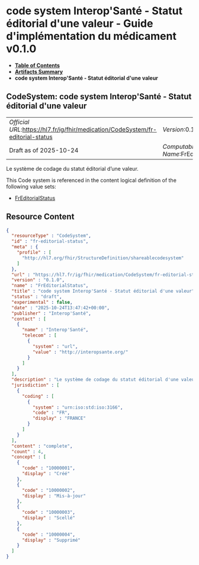 # code system Interop'Santé - Statut éditorial d'une valeur - Guide d'implémentation du médicament v0.1.0

* [**Table of Contents**](toc.md)
* [**Artifacts Summary**](artifacts.md)
* **code system Interop'Santé - Statut éditorial d'une valeur**

## CodeSystem: code system Interop'Santé - Statut éditorial d'une valeur 

| | |
| :--- | :--- |
| *Official URL*:https://hl7.fr/ig/fhir/medication/CodeSystem/fr-editorial-status | *Version*:0.1.0 |
| Draft as of 2025-10-24 | *Computable Name*:FrEditorialStatus |

 
Le système de codage du statut éditorial d’une valeur. 

 This Code system is referenced in the content logical definition of the following value sets: 

* [FrEditorialStatus](ValueSet-fr-editorial-status.md)



## Resource Content

```json
{
  "resourceType" : "CodeSystem",
  "id" : "fr-editorial-status",
  "meta" : {
    "profile" : [
      "http://hl7.org/fhir/StructureDefinition/shareablecodesystem"
    ]
  },
  "url" : "https://hl7.fr/ig/fhir/medication/CodeSystem/fr-editorial-status",
  "version" : "0.1.0",
  "name" : "FrEditorialStatus",
  "title" : "code system Interop'Santé - Statut éditorial d'une valeur",
  "status" : "draft",
  "experimental" : false,
  "date" : "2025-10-24T13:47:42+00:00",
  "publisher" : "Interop'Santé",
  "contact" : [
    {
      "name" : "Interop'Santé",
      "telecom" : [
        {
          "system" : "url",
          "value" : "http://interopsante.org/"
        }
      ]
    }
  ],
  "description" : "Le système de codage du statut éditorial d'une valeur.",
  "jurisdiction" : [
    {
      "coding" : [
        {
          "system" : "urn:iso:std:iso:3166",
          "code" : "FR",
          "display" : "FRANCE"
        }
      ]
    }
  ],
  "content" : "complete",
  "count" : 4,
  "concept" : [
    {
      "code" : "10000001",
      "display" : "Créé"
    },
    {
      "code" : "10000002",
      "display" : "Mis-à-jour"
    },
    {
      "code" : "10000003",
      "display" : "Scellé"
    },
    {
      "code" : "10000004",
      "display" : "Supprimé"
    }
  ]
}

```
